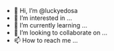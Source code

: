 - 👋 Hi, I’m @luckyedosa
- 👀 I’m interested in ...
- 🌱 I’m currently learning ...
- 💞️ I’m looking to collaborate on ...
- 📫 How to reach me ...

<!---
luckyedosa/luckyedosa is a ✨ special ✨ repository because its `README.md` (this file) appears on your GitHub profile.
You can click the Preview link to take a look at your changes.
--->
